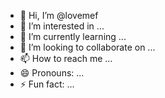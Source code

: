 - 👋 Hi, I’m @lovemef
- 👀 I’m interested in ...
- 🌱 I’m currently learning ...
- 💞️ I’m looking to collaborate on ...
- 📫 How to reach me ...
- 😄 Pronouns: ...
- ⚡ Fun fact: ...

<!---
lovemef/lovemef is a ✨ special ✨ repository because its `README.md` (this file) appears on your GitHub profile.
You can click the Preview link to take a look at your changes.
--->
